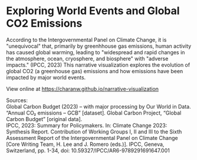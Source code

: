 # Exploring World Events and Global CO2 Emissions

According to the Intergovernmental Panel on Climate Change, it
is "unequivocal" that, primarily by greenhhouse gas emissions, human
activity has caused global warming, leading to "widespread and rapid
changes in the atmosphere, ocean, cryosphere, and biosphere" with
"adverse impacts." (IPCC, 2023) This narrative visualization
explores the evolution of global CO2 (a greenhouse gas) emissions
and how emissions have been impacted by major world events.

View online at https://charanw.github.io/narrative-visualization

Sources:  
Global Carbon Budget (2023) – with major processing by Our World in Data. “Annual CO₂ emissions – GCB” [dataset]. Global Carbon Project, “Global Carbon Budget” [original data].  
IPCC, 2023: Summary for Policymakers. In: Climate Change 2023: Synthesis Report. Contribution of Working Groups I, II and III to the Sixth Assessment Report of the Intergovernmental Panel on Climate Change [Core Writing Team, H. Lee and J. Romero (eds.)]. IPCC, Geneva, Switzerland, pp. 1-34, doi: 10.59327/IPCC/AR6-9789291691647.001
